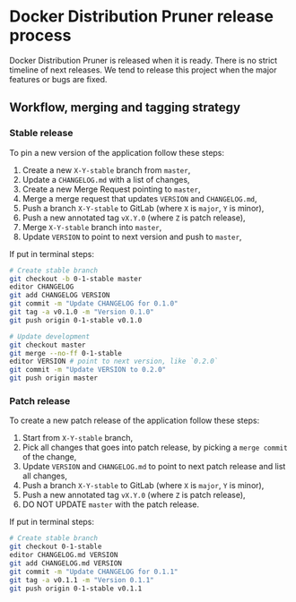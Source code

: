 # Docker Distribution Pruner release process

Docker Distribution Pruner is released when it is ready.
There is no strict timeline of next releases.
We tend to release this project when the major features or bugs
are fixed.

## Workflow, merging and tagging strategy

### Stable release

To pin a new version of the application follow these steps:

1. Create a new `X-Y-stable` branch from `master`,
1. Update a `CHANGELOG.md` with a list of changes,
1. Create a new Merge Request pointing to `master`,
1. Merge a merge request that updates `VERSION` and `CHANGELOG.md`,
1. Push a branch `X-Y-stable` to GitLab (where `X` is `major`, `Y` is minor),
1. Push a new annotated tag `vX.Y.0` (where `Z` is patch release),
1. Merge `X-Y-stable` branch into `master`,
1. Update `VERSION` to point to next version and push to `master`,

If put in terminal steps:

```bash
# Create stable branch
git checkout -b 0-1-stable master
editor CHANGELOG
git add CHANGELOG VERSION
git commit -m "Update CHANGELOG for 0.1.0"
git tag -a v0.1.0 -m "Version 0.1.0"
git push origin 0-1-stable v0.1.0

# Update development
git checkout master
git merge --no-ff 0-1-stable
editor VERSION # point to next version, like `0.2.0`
git commit -m "Update VERSION to 0.2.0"
git push origin master
```

### Patch release

To create a new patch release of the application follow these steps:

1. Start from `X-Y-stable` branch,
1. Pick all changes that goes into patch release, by picking a `merge commit` of the change,
1. Update `VERSION` and `CHANGELOG.md` to point to next patch release and list all changes,
1. Push a branch `X-Y-stable` to GitLab (where `X` is `major`, `Y` is minor),
1. Push a new annotated tag `vX.Y.0` (where `Z` is patch release),
1. DO NOT UPDATE `master` with the patch release.

If put in terminal steps:

```bash
# Create stable branch
git checkout 0-1-stable
editor CHANGELOG.md VERSION
git add CHANGELOG.md VERSION
git commit -m "Update CHANGELOG for 0.1.1"
git tag -a v0.1.1 -m "Version 0.1.1"
git push origin 0-1-stable v0.1.1
```
